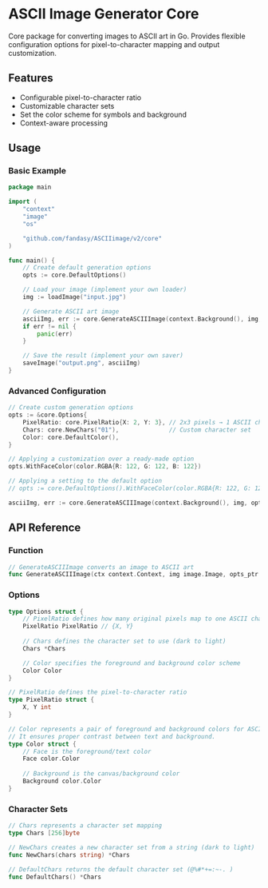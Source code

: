 # ASCII Image Generator Core

Core package for converting images to ASCII art in Go. Provides flexible configuration options for pixel-to-character mapping and output customization.

## Features

- Configurable pixel-to-character ratio
- Customizable character sets
- Set the color scheme for symbols and background
- Context-aware processing

## Usage

### Basic Example

```go
package main

import (
	"context"
	"image"
	"os"

	"github.com/fandasy/ASCIIimage/v2/core"
)

func main() {
	// Create default generation options
	opts := core.DefaultOptions()

	// Load your image (implement your own loader)
	img := loadImage("input.jpg")

	// Generate ASCII art image
	asciiImg, err := core.GenerateASCIIImage(context.Background(), img, opts)
	if err != nil {
		panic(err)
	}

	// Save the result (implement your own saver)
	saveImage("output.png", asciiImg)
}
```

### Advanced Configuration

```go
// Create custom generation options
opts := &core.Options{
    PixelRatio: core.PixelRatio{X: 2, Y: 3}, // 2x3 pixels → 1 ASCII char
    Chars: core.NewChars("01"),              // Custom character set
    Color: core.DefaultColor(),
}

// Applying a customization over a ready-made option
opts.WithFaceColor(color.RGBA{R: 122, G: 122, B: 122})

// Applying a setting to the default option
// opts := core.DefaultOptions().WithFaceColor(color.RGBA{R: 122, G: 122, B: 122})

asciiImg, err := core.GenerateASCIIImage(context.Background(), img, opts)
```

## API Reference

### Function

```go
// GenerateASCIIImage converts an image to ASCII art
func GenerateASCIIImage(ctx context.Context, img image.Image, opts_ptr *Options) (image.Image, error)
```

### Options

```go
type Options struct {
    // PixelRatio defines how many original pixels map to one ASCII character
    PixelRatio PixelRatio // {X, Y}
    
    // Chars defines the character set to use (dark to light)
    Chars *Chars

    // Color specifies the foreground and background color scheme
    Color Color
}

// PixelRatio defines the pixel-to-character ratio
type PixelRatio struct {
    X, Y int
}

// Color represents a pair of foreground and background colors for ASCII art rendering.
// It ensures proper contrast between text and background.
type Color struct {
    // Face is the foreground/text color
    Face color.Color
    
    // Background is the canvas/background color
    Background color.Color
}
```

### Character Sets

```go
// Chars represents a character set mapping
type Chars [256]byte

// NewChars creates a new character set from a string (dark to light)
func NewChars(chars string) *Chars

// DefaultChars returns the default character set (@%#*+=:~-. )
func DefaultChars() *Chars
```

